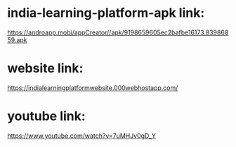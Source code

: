 # india-learning-platform-apk link:
 https://androapp.mobi/appCreator//apk/9198659605ec2bafbe16173.83986859.apk 

# website link:
https://indialearningplatformwebsite.000webhostapp.com/


# youtube link:
https://www.youtube.com/watch?v=7uMHJv0gD_Y


